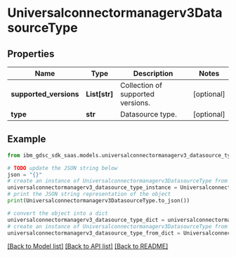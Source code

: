 # Universalconnectormanagerv3DatasourceType


## Properties

Name | Type | Description | Notes
------------ | ------------- | ------------- | -------------
**supported_versions** | **List[str]** | Collection of supported versions. | [optional] 
**type** | **str** | Datasource type. | [optional] 

## Example

```python
from ibm_gdsc_sdk_saas.models.universalconnectormanagerv3_datasource_type import Universalconnectormanagerv3DatasourceType

# TODO update the JSON string below
json = "{}"
# create an instance of Universalconnectormanagerv3DatasourceType from a JSON string
universalconnectormanagerv3_datasource_type_instance = Universalconnectormanagerv3DatasourceType.from_json(json)
# print the JSON string representation of the object
print(Universalconnectormanagerv3DatasourceType.to_json())

# convert the object into a dict
universalconnectormanagerv3_datasource_type_dict = universalconnectormanagerv3_datasource_type_instance.to_dict()
# create an instance of Universalconnectormanagerv3DatasourceType from a dict
universalconnectormanagerv3_datasource_type_from_dict = Universalconnectormanagerv3DatasourceType.from_dict(universalconnectormanagerv3_datasource_type_dict)
```
[[Back to Model list]](../README.md#documentation-for-models) [[Back to API list]](../README.md#documentation-for-api-endpoints) [[Back to README]](../README.md)


